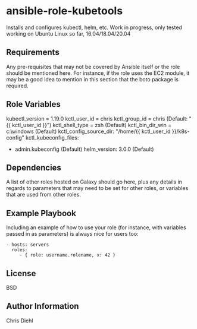 ansible-role-kubetools
=========

Installs and configures kubectl, helm, etc.
Work in progress, only tested working on Ubuntu Linux so far, 16.04/18.04/20.04

Requirements
------------

Any pre-requisites that may not be covered by Ansible itself or the role should be mentioned here. For instance, if the role uses the EC2 module, it may be a good idea to mention in this section that the boto package is required.

Role Variables
--------------

kubectl_version = 1.19.0
kctl_user_id = chris
kctl_group_id = chris (Default: "{{ kctl_user_id }}")
kctl_shell_type = zsh (Default)
kctl_bin_dir_win = c:\windows (Default)
kctl_config_source_dir: "/home/{{ kctl_user_id }}/k8s-config"
kctl_kubeconfig_files:
- admin.kubeconfig (Default)
helm_version: 3.0.0 (Default)

Dependencies
------------

A list of other roles hosted on Galaxy should go here, plus any details in regards to parameters that may need to be set for other roles, or variables that are used from other roles.

Example Playbook
----------------

Including an example of how to use your role (for instance, with variables passed in as parameters) is always nice for users too:

    - hosts: servers
      roles:
         - { role: username.rolename, x: 42 }

License
-------

BSD

Author Information
------------------

Chris Diehl
